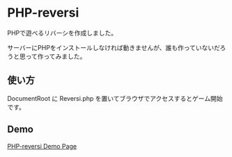 # PHP-reversi
PHPで遊べるリバーシを作成しました。

サーバーにPHPをインストールしなければ動きませんが、誰も作っていないだろうと思って作ってみました。

## 使い方
DocumentRoot に Reversi.php を置いてブラウザでアクセスするとゲーム開始です。

## Demo
[PHP-reversi Demo Page](https://php-reversi.herokuapp.com)
